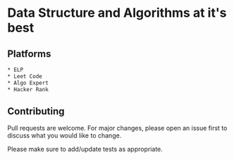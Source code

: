 # Data Structure and Algorithms at it's best

## Platforms
```bash
* ELP
* Leet Code
* Algo Expert
* Hacker Rank
```

## Contributing
Pull requests are welcome. For major changes, please open an issue first to discuss what you would like to change.

Please make sure to add/update tests as appropriate.